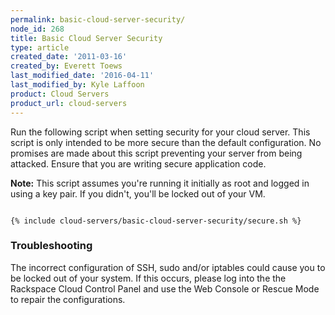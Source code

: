 ```yaml
---
permalink: basic-cloud-server-security/
node_id: 268
title: Basic Cloud Server Security
type: article
created_date: '2011-03-16'
created_by: Everett Toews
last_modified_date: '2016-04-11'
last_modified_by: Kyle Laffoon
product: Cloud Servers
product_url: cloud-servers
---
```


Run the following script when setting security for your cloud server. This script 
is only intended to be more secure than the default configuration. No promises are 
made about this script preventing your server from being attacked. Ensure that you 
are writing secure application code.

**Note:** This script assumes you're running it initially as root and logged in using
a key pair. If you didn't, you'll be locked out of your VM. 

<pre><code>
{% include cloud-servers/basic-cloud-server-security/secure.sh %}
</code></pre>


### Troubleshooting

The incorrect configuration of SSH, sudo and/or iptables could cause you
to be locked out of your system. If this occurs, please log into the
the Rackspace Cloud Control Panel and use the Web Console or Rescue Mode
to repair the configurations.

